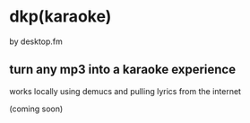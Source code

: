 # dkp(karaoke)

by desktop.fm

## turn any mp3 into a karaoke experience

works locally using demucs
and pulling lyrics from the internet

(coming soon)
